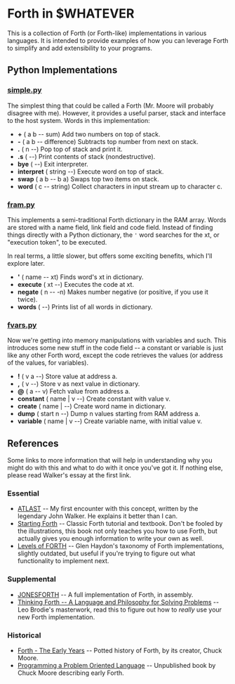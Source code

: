 # Forth in $WHATEVER

This is a collection of Forth (or Forth-like) implementations in various languages. It is intended to provide examples of how you can leverage Forth to simplify and add extensibility to your programs.

## Python Implementations

### [simple.py](simple.py?rev=tip)
The simplest thing that could be called a Forth (Mr. Moore will probably disagree with me). However, it provides a useful parser, stack and interface to the host system. Words in this implementation:

* **+** ( a b -- sum) Add two numbers on top of stack.
* **-** ( a b -- difference) Subtracts top number from next on stack.
* **.** ( n --) Pop top of stack and print it.
* **.s** ( --) Print contents of stack (nondestructive).
* **bye** ( --) Exit interpreter.
* **interpret** ( string --) Execute word on top of stack.
* **swap** ( a b -- b a) Swaps top two items on stack.
* **word** ( c -- string) Collect characters in input stream up to character c.

### [fram.py](fram.py?rev=tip)
This implements a semi-traditional Forth dictionary in the RAM array. Words are stored with a name field, link field and code field. Instead of finding things directly with a Python dictionary, the `'` word searches for the xt, or "execution token", to be executed.

In real terms, a little slower, but offers some exciting benefits, which I'll explore later.

* **'** ( name -- xt) Finds word's xt in dictionary.
* **execute** ( xt --) Executes the code at xt.
* **negate** ( n -- -n) Makes number negative (or positive, if you use it twice).
* **words** ( --) Prints list of all words in dictionary.

### [fvars.py](fvars.py?rev=tip)
Now we're getting into memory manipulations with variables and such. This introduces some new stuff in the code field -- a constant or variable is just like any other Forth word, except the code retrieves the values (or address of the values, for variables).

* **!** ( v a --) Store value at address a.
* **,** ( v --) Store v as next value in dictionary.
* **@** ( a -- v) Fetch value from address a.
* **constant** ( name | v --) Create constant with value v.
* **create** ( name | --) Create word name in dictionary.
* **dump** ( start n --) Dump n values starting from RAM address a.
* **variable** ( name | v --) Create variable name, with initial value v.

## References

Some links to more information that will help in understanding why you might do with this and what to do with it once you've got it. If nothing else, please read Walker's essay at the first link.

### Essential

* [ATLAST](https://www.fourmilab.ch/atlast/) -- My first encounter with this concept, written by the legendary John Walker. He explains it better than I can.
* [Starting Forth](https://www.forth.com/starting-forth/) -- Classic Forth tutorial and textbook. Don't be fooled by the illustrations, this book not only teaches you how to use Forth, but actually gives you enough information to write your own as well.
* [Levels of FORTH](https://www.forth.org/literature/forthlev.html) -- Glen Haydon's taxonomy of Forth implementations, slightly outdated, but useful if you're trying to figure out what functionality to implement next.

### Supplemental

* [JONESFORTH](https://github.com/nornagon/jonesforth/blob/master/jonesforth.S) -- A full implementation of Forth, in assembly.
* [Thinking Forth -- A Language and Philosophy for Solving Problems](https://www.forth.com/wp-content/uploads/2018/11/thinking-forth-color.pdf) -- Leo Brodie's masterwork, read this to figure out how to _really_ use your new Forth implementation.

### Historical

* [Forth - The Early Years](https://colorforth.github.io/HOPL.html) -- Potted history of Forth, by its creator, Chuck Moore.
* [Programming a Problem Oriented Language](https://archive.org/details/chuck-moore-forth-book/page/10/mode/2up) -- Unpublished book by Chuck Moore describing early Forth.
